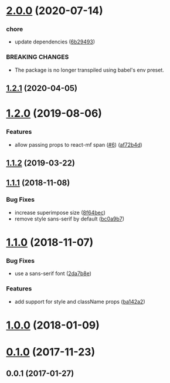 # [2.0.0](https://github.com/zakodium/react-mf/compare/v1.2.1...v2.0.0) (2020-07-14)


### chore

* update dependencies ([6b29493](https://github.com/zakodium/react-mf/commit/6b2949357af509ca72f1f71ffe0343df4393872d))


### BREAKING CHANGES

* The package is no longer transpiled using babel's env preset.



## [1.2.1](https://github.com/zakodium/react-mf/compare/v1.2.0...v1.2.1) (2020-04-05)



# [1.2.0](https://github.com/zakodium/react-mf/compare/v1.1.2...v1.2.0) (2019-08-06)


### Features

* allow passing props to react-mf span ([#6](https://github.com/zakodium/react-mf/issues/6)) ([af72b4d](https://github.com/zakodium/react-mf/commit/af72b4d))



## [1.1.2](https://github.com/zakodium/react-mf/compare/v1.1.1...v1.1.2) (2019-03-22)



## [1.1.1](https://github.com/zakodium/react-mf/compare/v1.1.0...v1.1.1) (2018-11-08)

### Bug Fixes

- increase superimpose size ([8f64bec](https://github.com/zakodium/react-mf/commit/8f64bec))
- remove style sans-serif by default ([bc0a9b7](https://github.com/zakodium/react-mf/commit/bc0a9b7))

# [1.1.0](https://github.com/zakodium/react-mf/compare/v1.0.0...v1.1.0) (2018-11-07)

### Bug Fixes

- use a sans-serif font ([2da7b8e](https://github.com/zakodium/react-mf/commit/2da7b8e))

### Features

- add support for style and className props ([ba142a2](https://github.com/zakodium/react-mf/commit/ba142a2))

<a name="1.0.0"></a>

# [1.0.0](https://github.com/zakodium/react-mf/compare/v0.1.0...v1.0.0) (2018-01-09)

<a name="0.1.0"></a>

# [0.1.0](https://github.com/zakodium/react-mf/compare/v0.0.1...v0.1.0) (2017-11-23)

<a name="0.0.1"></a>

## 0.0.1 (2017-01-27)
